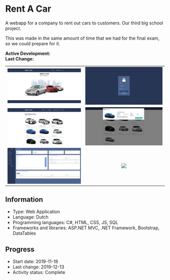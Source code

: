# Rent A Car
A webapp for a company to rent out cars to customers. Our third big school project.

This was made in the same amount of time that we had for the final exam, so we could prepare for it.

**Active Development:** <br>
**Last Change:** <br>

| | |
| :---: | :---: |
| ![](/Screenshots/1-Home.png) | ![](/Screenshots/2-Login.png) |
| ![](/Screenshots/3-Shopping-1.png) | ![](/Screenshots/4-Shopping-2.png) |
| ![](/Screenshots/5-Administration.png) | ![](/Screenshots/.png) |

## Information
- Type: Web Application
- Language: Dutch
- Programming languages: C#, HTML, CSS, JS, SQL
- Frameworks and libraries: ASP.NET MVC, .NET Framework, Bootstrap, DataTables

## Progress
- Start date: 2019-11-18
- Last change: 2019-12-13
- Activity status: Complete

